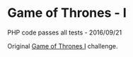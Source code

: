 Game of Thrones - I
===================

PHP code passes all tests - 2016/09/21

Original [Game of Thrones I](https://www.hackerrank.com/challenges/game-of-thrones) challenge.

